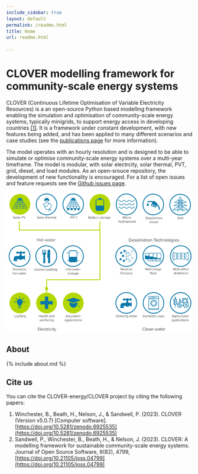 ```yaml
---
include_sidebar: true
layout: default
permalink: /readme.html
title: Home
url: readme.html

---
```


# CLOVER modelling framework for community-scale energy systems
CLOVER (Continuous Lifetime Optimisation of Variable Electricity Resources) is a an open-source Python based modelling framework enabling the simulation and optimisation of community-scale energy systems, typically minigrids, to support energy access in developing countries <a href="https://doi.org/10.21105/joss.04799" alt="Infographic of CLOVER workflow">[1]</a>. It is a framework under constant development, with new features being added, and has been applied to many different scenarios and case studies (see the [publications page](publications.html) for more information).

The model operates with an hourly resolution and is designed to be able to simulate or optimise community-scale energy systems over a multi-year timeframe. The model is modular, with solar electrcity, solar thermal, PVT, grid, diesel, and load modules. As an open-srouce repository, the development of new functionality is encouraged. For a list of open issues and feature requests see the [Github issues page](https://github.com/CLOVER-energy/clover/issues).

<img src="infographic.png" alt="Infographic of CLOVER workflow" />

## About

{% include about.md %}

## Cite us

You can cite the CLOVER-energy/CLOVER project by citing the following papers:
1. Winchester, B., Beath, H., Nelson, J., & Sandwell, P. (2023). CLOVER (Version v5.0.7) [Computer software]. [https://doi.org/10.5281/zenodo.6925535](https://doi.org/10.5281/zenodo.6925535)
2. Sandwell, P., Winchester, B., Beath, H., & Nelson, J. (2023). CLOVER: A modelling framework for sustainable community-scale energy systems. Journal of Open Source Software, 8(82), 4799, [https://doi.org/10.21105/joss.04799](https://doi.org/10.21105/joss.04799)
